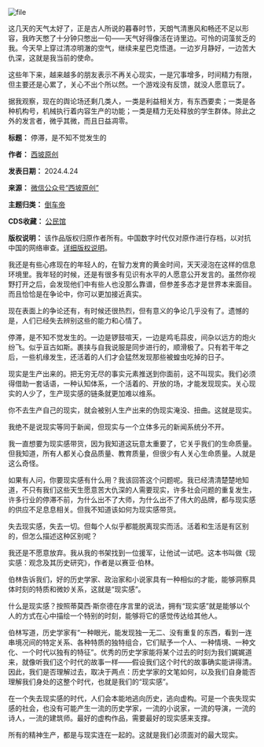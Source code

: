 ![file](https://chinadigitaltimes.net/chinese/files/2024/04/image-1713954874059.png)


这几天的天气太好了，正是古人所说的暮春时节，天朗气清惠风和畅还不足以形容，我昨天憋了十分钟只憋出一句——天气好得像活在诗里边。可怜的词藻贫乏的我。今天早上穿过清凉明澈的空气，继续来星巴克悟道。一边岁月静好，一边苦大仇深，这就是我当前的使命。


这些年下来，越来越多的朋友表示不再关心现实，一是冗事增多，时间精力有限，但主要还是心累了，关心不出个所以然。一个游戏没有反馈，就没人愿意玩了。


据我观察，现在的舆论场还剩几类人，一类是利益相关方，有东西要卖；一类是各种机构号，机械执行着内容生产的功能；一类是精力无处释放的学生群体。除此之外的发言者，微乎其微，而且日益凋零。




**标题：** 停滞，是不知不觉发生的  

**作者：** [西坡原创](https://chinadigitaltimes.net/space/西坡原创)  

**发表日期：** 2024.4.24  

**来源：** [微信公众号“西坡原创”](https://web.archive.org/web/https://mp.weixin.qq.com/s/HVMzpVjr7d1vKo3spk397g)  

**主题归类：** [倒车帝](https://chinadigitaltimes.net/space/倒车帝)  

**CDS收藏：** [公民馆](https://chinadigitaltimes.net/space/%E5%85%AC%E6%B0%91%E9%A6%86)  

**版权说明：** 该作品版权归原作者所有。中国数字时代仅对原作进行存档，以对抗中国的网络审查。[详细版权说明](https://chinadigitaltimes.net/chinese/copyright)。


我还是有些心疼现在的年轻人的，在智力发育的黄金时间，天天浸泡在这样的信息环境里。我年轻的时候，还是有很多有见识有水平的人愿意公开发言的。虽然你视野打开之后，会发现他们中有些人也没那么靠谱，但参差多态才是世界本来面目。而且恰恰是在争论中，你可以更加接近真实。


现在表面上的争论还有，有时候还很热烈，但有意义的争论几乎没有了。遗憾的是，人们已经失去辨别这些的能力和心情了。


停滞，是不知不觉发生的。一边是锣鼓喧天，一边是鸡毛蒜皮，间杂以远方的炮火纷飞。似乎亘古如斯。裹挟与自我说服是同步进行的，顺滑极了。只有若干年之后，一些机缘发生，还活着的人们才会猛然发现那些被蝗虫吃掉的日子。


现实是生产出来的。把无穷无尽的事实元素推送到你面前，这不叫现实。我们必须得借助一套话语，一种认知体系，一个活着的、开放的场，才能发现现实。关心现实的人少了，生产现实感的链条就更加难以维系。


你不去生产自己的现实，就会被别人生产出来的伪现实淹没、扭曲。这就是现实。


我绝不是说现实等同于新闻，但现实与一个立体多元的新闻系统分不开。


我一直想要为现实感带货，因为我知道这玩意太重要了，它关乎我们的生命质量。但我知道，所有人都关心食品质量、教育质量，但很少有人关心生命质量。人就是这么奇怪。


如果有人问，你要现实感有什么用？我该回答这个问题呢。我已经清清楚楚地知道，不只有我们这些天生愿意苦大仇深的人需要现实，许多社会问题的重复发生，许多行业的停滞不前，为什么出不了大师，为什么出不了伟大的品牌，都与现实感的供应不足息息相关。但我不知道该如何为现实感带货。


失去现实感，失去一切。但每个人似乎都能脱离现实而活。活着和生活是有区别的，但怎么描述这种区别呢？


我还是不愿意放弃。我从我的书架找到一位援军，让他试一试吧。这本书叫做《现实感：观念及其历史研究》，作者是以赛亚·伯林。


伯林告诉我们，好的历史学家、政治家和小说家具有一种相似的才能，能够洞察具体时刻的特质和微妙关系，这就是“现实感”。


什么是现实感？按照蒂莫西·斯奈德在序言里的说法，拥有“现实感”就是能够以个人的方式在心中描绘一个特别的时刻，能够将它的感觉传达给其他人。


伯林写道，历史学家有“一种眼光，能发现独一无二、没有重复的东西，看到一连串境况间的特定关系、各种特质的独特组合，它们赋予一个人、一种情境、一种文化、一个时代以独有的特征”。优秀的历史学家能将某个过去的时刻为我们娓娓道来，就像听我们这个时代的故事一样——假设我们这个时代的故事确实能讲得清。因此，我们是否理解过去，取决于两点：历史学家的文笔如何，以及我们自身能否理解我们身处的这整个时代，也就是我们的“现实感”。


在一个失去现实感的时代，人们会本能地逃向历史，逃向虚构。可是一个丧失现实感的社会，也没有可能产生一流的历史学家，一流的小说家，一流的导演，一流的诗人，一流的建筑师。最好的虚构作品，需要最好的现实感来支撑。


所有的精神生产，都是与现实连在一起的。这就是我们必须面对的最大现实。

